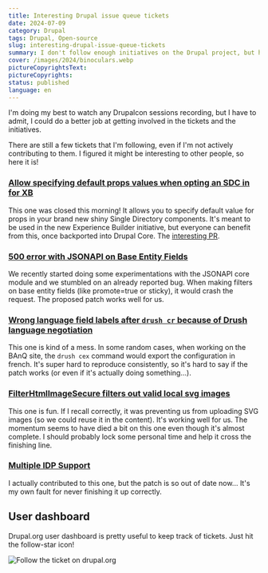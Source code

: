 ```yaml
---
title: Interesting Drupal issue queue tickets
date: 2024-07-09
category: Drupal
tags: Drupal, Open-source
slug: interesting-drupal-issue-queue-tickets
summary: I don't follow enough initiatives on the Drupal project, but here's a few tickets I do follow! 
cover: /images/2024/binoculars.webp
pictureCopyrightsText:
pictureCopyrights: 
status: published
language: en
---
```


I'm doing my best to watch any Drupalcon sessions recording, but I have to admit, I could do a better job at getting
involved in the tickets and the initiatives.

There are still a few tickets that I'm following, even if I'm not actively contributing to them. I figured it might be interesting to other people, so here it is!

### [Allow specifying default props values when opting an SDC in for XB](https://www.drupal.org/project/experience_builder/issues/3452397)

This one was closed this morning! It allows you to specify default value for props in your brand new shiny Single Directory components. It's meant to be
used in the new Experience Builder initiative, but everyone can benefit from this, once backported into Drupal Core. The [interesting PR](https://git.drupalcode.org/project/experience_builder/-/merge_requests/63/diffs#a3623cce4d184762b4733618a86061e519fea6b9).

### [500 error with JSONAPI on Base Entity Fields](https://www.drupal.org/project/field_permissions/issues/3411976)

We recently started doing some experimentations with the JSONAPI core module and we stumbled on an already reported bug.
When making filters on base entity fields (like promote=true or sticky), it would crash the request. The proposed patch works well for us.

### [Wrong language field labels after `drush cr` because of Drush language negotiation](https://www.drupal.org/project/drupal/issues/3221375)

This one is kind of a mess. In some random cases, when working on the BAnQ site, the `drush cex` command would export the configuration in french. It's super hard to reproduce 
consistently, so it's hard to say if the patch works (or even if it's actually doing something...).

### [FilterHtmlImageSecure filters out valid local svg images](https://www.drupal.org/project/drupal/issues/2855653)

This one is fun. If I recall correctly, it was preventing us from uploading SVG images (so we could reuse it in the content). It's working well for us.
The momentum seems to have died a bit on this one even though it's almost complete. I should probably lock some personal time and help it cross the finishing line.

### [Multiple IDP Support](https://www.drupal.org/project/samlauth/issues/3088092)

I actually contributed to this one, but the patch is so out of date now... It's my own fault for never finishing it up correctly.

## User dashboard

Drupal.org user dashboard is pretty useful to keep track of tickets. Just hit the follow-star icon!

![Follow the ticket on drupal.org](/images/2024/follow.png)
